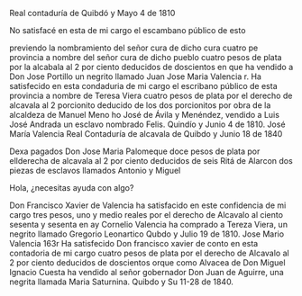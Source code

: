Real contaduría de Quibdó y Mayo 4 de 1810

No satisfacé en esta de mi cargo el escambano público de esto

previendo la nombramiento del señor cura de dicho cura cuatro pe
provincia a nombre del señor cura de dicho pueblo cuatro pesos de plata por la alcabala al 2 por ciento deducidos de doscientos en que ha vendido a Don Jose Portillo un negrito llamado Juan Jose Maria Valencia
r. Ha satisfecido en esta condaduria de mi cargo el escribano público de esta provincia a nombre de Teresa Viera cuatro pesos de plata por el derecho de alcavala al 2 porcionito deducido de los dos porcionitos por obra de la alcaldeza de Manuel Meno ho
José de Ávila y Menéndez, vendido a Luis José Andrada un esclavo nombrado Felis. Quindío y Junio 4 de 1810. José María Valencia
Real Contaduría de alcavala de Quibdo y Junio 18 de 1840

Dexa pagados Don Jose Maria Palomeque doce pesos de plata por ellderecha de alcavala al 2 por ciento deducidos de seis
Ritá de Alarcon
dos piezas de
esclavos llamados Antonio y Miguel

Hola, ¿necesitas ayuda con algo?

Don Francisco Xavier de Valencia ha satisfacido en este confidencia de mi cargo tres pesos, uno y medio reales por el derecho de Alcavalo al ciento sesenta y sesenta en ay
Cornelio Valencia ha comprado a Tereza Viera, un negrito llamado Gregorio Leonartico Qubdo y Julio 19 de 1810. Jose Mario Valencia
163r Ha satisfecido Don francisco xavier de conto en esta contadoria de mi cargo cuatro pesos de plata por el derecho de Alcavalo al 2 por ciento deducidos de doscientos orque como Alvacea de
Don Miguel Ignacio Cuesta ha vendido al señor gobernador Don Juan de Aguirre, una negrita llamada Maria Saturnina. Quibdo y Su 11-28 de 1840.